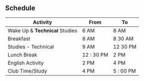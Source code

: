 ## Schedule

Activity | From | To
--- | --- | ---
Wake Up & **Technical** Studies | 6 AM | 8 AM
Breakfast | 8 AM | 8 30 AM
Studies - Technical | 9 AM | 12 30 PM
Lunch Break | 12 : 30 PM | 2 PM
English Activity | 2 PM | 4 PM
Club Time/Study | 4 PM | 5 : 00 PM
 
